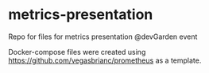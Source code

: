 # metrics-presentation
Repo for files for metrics presentation @devGarden event

Docker-compose files were created using https://github.com/vegasbrianc/prometheus as a template.
